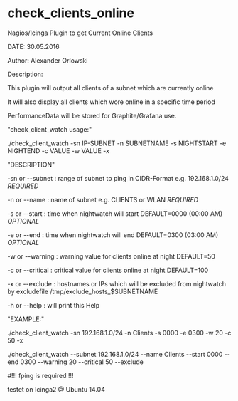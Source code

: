 # check_clients_online
Nagios/Icinga Plugin to get Current Online Clients

DATE: 30.05.2016

Author: Alexander Orlowski

Description:

This plugin will output all clients of a subnet which are currently online

It will also display all clients which wore online in a specific time period

PerformanceData will be stored for Graphite/Grafana use.

"check_client_watch usage:"

./check_client_watch -sn IP-SUBNET -n SUBNETNAME -s NIGHTSTART -e NIGHTEND -c VALUE -w VALUE -x

"DESCRIPTION"

-sn or --subnet		: range of subnet to ping in CIDR-Format e.g. 192.168.1.0/24 *REQUIRED*

-n or --name		: name of subnet e.g. CLIENTS or WLAN *REQUIRED*

-s or --start		: time when nightwatch will start DEFAULT=0000 (00:00 AM) *OPTIONAL*

-e or --end		: time when nightwatch will end DEFAULT=0300 (03:00 AM) *OPTIONAL*

-w or --warning		: warning value for clients online at night DEFAULT=50

-c or --critical	: critical value for clients online at night DEFAULT=100

-x or --exclude		: hostnames or IPs which will be excluded from nightwatch by excludefile /tmp/exclude_hosts_$SUBNETNAME 

-h or --help      	: will print this Help

"EXAMPLE:"

./check_client_watch -sn 192.168.1.0/24 -n Clients -s 0000 -e 0300 -w 20 -c 50 -x

./check_client_watch --subnet 192.168.1.0/24 --name Clients --start 0000 --end 0300 --warning 20 --critical 50 --exclude

#!!! fping is required !!!

testet on Icinga2 @ Ubuntu 14.04
